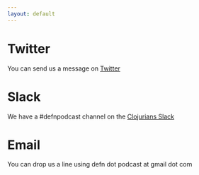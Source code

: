 ```yaml
---
layout: default
---
```


# Twitter

You can send us a message on <a href="https://twitter.com/defnpodcast" target="_blank">Twitter</a>

# Slack

We have a #defnpodcast channel on the <a href="http://clojurians.net" target="_blank">Clojurians Slack</a>

# Email

You can drop us a line using defn dot podcast at gmail dot com
